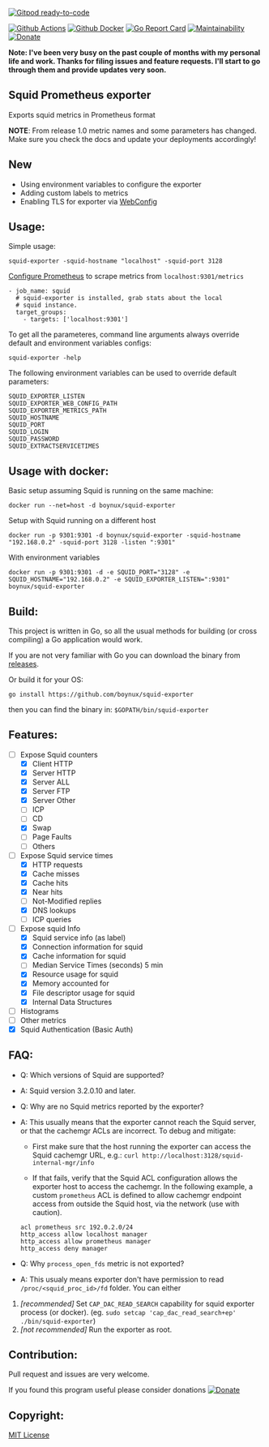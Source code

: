 [![Gitpod ready-to-code](https://img.shields.io/badge/Gitpod-ready--to--code-blue?logo=gitpod)](https://gitpod.io/#https://github.com/boynux/squid-exporter)

[![Github Actions](https://github.com/boynux/squid-exporter/actions/workflows/release.yml/badge.svg)](https://github.com/boynux/squid-exporter/actions/workflows/release.yml)
[![Github Docker](https://github.com/boynux/squid-exporter/actions/workflows/docker.yml/badge.svg)](https://github.com/boynux/squid-exporter/actions/workflows/docker.yml)
[![Go Report Card](https://goreportcard.com/badge/github.com/boynux/squid-exporter)](https://goreportcard.com/report/github.com/boynux/squid-exporter)
[![Maintainability](https://api.codeclimate.com/v1/badges/a99a88d28ad37a79dbf6/maintainability)](https://codeclimate.com/github/boynux/squid-exporter)
[![Donate](https://img.shields.io/badge/Donate-PayPal-green.svg)](https://www.paypal.com/cgi-bin/webscr?cmd=_s-xclick&hosted_button_id=3TH7YAMMEC5L4&source=url)

**Note: I've been very busy on the past couple of months with my personal life and work. Thanks for filing issues and feature requests. I'll start to go through them and provide updates very soon.**


Squid Prometheus exporter
--------------------------

Exports squid metrics in Prometheus format

**NOTE**: From release 1.0 metric names and some parameters has changed. Make sure you check the docs and update your deployments accordingly!

New
-----

* Using environment variables to configure the exporter
* Adding custom labels to metrics
* Enabling TLS for exporter via [WebConfig](https://github.com/prometheus/exporter-toolkit/blob/master/docs/web-configuration.md)

Usage:
------
Simple usage:

    squid-exporter -squid-hostname "localhost" -squid-port 3128

[Configure Prometheus](https://github.com/boynux/squid-exporter/blob/master/prometheus/prometheus.yml) to scrape metrics from `localhost:9301/metrics`

    - job_name: squid
      # squid-exporter is installed, grab stats about the local
      # squid instance.
      target_groups:
        - targets: ['localhost:9301']

To get all the parameteres, command line arguments always override default and environment variables configs:

    squid-exporter -help

The following environment variables can be used to override default parameters:

```
SQUID_EXPORTER_LISTEN
SQUID_EXPORTER_WEB_CONFIG_PATH
SQUID_EXPORTER_METRICS_PATH
SQUID_HOSTNAME
SQUID_PORT
SQUID_LOGIN
SQUID_PASSWORD
SQUID_EXTRACTSERVICETIMES
```

Usage with docker:
------
Basic setup assuming Squid is running on the same machine:

    docker run --net=host -d boynux/squid-exporter

Setup with Squid running on a different host

    docker run -p 9301:9301 -d boynux/squid-exporter -squid-hostname "192.168.0.2" -squid-port 3128 -listen ":9301"

With environment variables

    docker run -p 9301:9301 -d -e SQUID_PORT="3128" -e SQUID_HOSTNAME="192.168.0.2" -e SQUID_EXPORTER_LISTEN=":9301" boynux/squid-exporter


Build:
--------

This project is written in Go, so all the usual methods for building (or cross compiling) a Go application would work.

If you are not very familiar with Go you can download the binary from [releases](https://github.com/boynux/squid-exporter/releases).

Or build it for your OS:

`go install https://github.com/boynux/squid-exporter`

then you can find the binary in: `$GOPATH/bin/squid-exporter`

Features:
---------

- [ ] Expose Squid counters
  -  [x] Client HTTP
  -  [x] Server HTTP
  -  [x] Server ALL
  -  [x] Server FTP
  -  [x] Server Other
  -  [ ] ICP
  -  [ ] CD
  -  [x] Swap
  -  [ ] Page Faults
  -  [ ] Others
- [ ] Expose Squid service times
  - [x] HTTP requests
  - [x] Cache misses
  - [x] Cache hits
  - [x] Near hits
  - [ ] Not-Modified replies
  - [x] DNS lookups
  - [ ] ICP queries
- [ ] Expose squid Info
  - [x] Squid service info (as label)
  - [x] Connection information for squid
  - [x] Cache information for squid
  - [ ] Median Service Times (seconds)  5 min
  - [x] Resource usage for squid
  - [x] Memory accounted for
  - [x] File descriptor usage for squid
  - [x] Internal Data Structures
- [ ] Histograms
- [ ] Other metrics
- [x] Squid Authentication (Basic Auth)

FAQ:
--------

- Q: Which versions of Squid are supported?
- A: Squid version 3.2.0.10 and later.

- Q: Why are no Squid metrics reported by the exporter?
- A: This usually means that the exporter cannot reach the Squid server, or that the cachemgr ACLs
     are incorrect. To debug and mitigate:
  - First make sure that the host running the exporter can access the Squid cachemgr URL, e.g.:
    `curl http://localhost:3128/squid-internal-mgr/info`

  - If that fails, verify that the Squid ACL configuration allows the exporter host to access the
    cachemgr. In the following example, a custom `prometheus` ACL is defined to allow cachemgr
    endpoint access from outside the Squid host, via the network (use with caution).
  ```
  acl prometheus src 192.0.2.0/24
  http_access allow localhost manager
  http_access allow prometheus manager
  http_access deny manager
  ```

- Q: Why `process_open_fds` metric is not exported?
- A: This usualy means exporter don't have permission to read `/proc/<squid_proc_id>/fd` folder. You can either

1. _[recommended]_ Set `CAP_DAC_READ_SEARCH` capability for squid exporter process (or docker). (eg. `sudo setcap 'cap_dac_read_search+ep' ./bin/squid-exporter`)
2. _[not recommended]_ Run the exporter as root.

Contribution:
-------------

Pull request and issues are very welcome.

If you found this program useful please consider donations [![Donate](https://img.shields.io/badge/Donate-PayPal-green.svg)](https://www.paypal.com/cgi-bin/webscr?cmd=_s-xclick&hosted_button_id=3TH7YAMMEC5L4&source=url)

Copyright:
----------

[MIT License](https://opensource.org/licenses/MIT)


